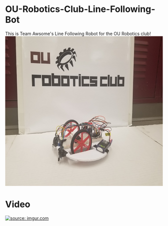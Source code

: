 # OU-Robotics-Club-Line-Following-Bot

  

This is Team Awsome's Line Following Robot for the OU Robotics club!
<img src="resources/robotics.jpg" width="640" height="480">


# Video

<a href="https://imgur.com/DjxRUEY"><img src="./resources/robot.gif" title="source: imgur.com" /></a>
